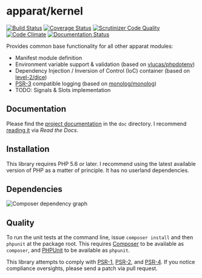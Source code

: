 # apparat/kernel

[![Build Status](https://secure.travis-ci.org/apparat/kernel.svg)](https://travis-ci.org/apparat/kernel)
[![Coverage Status](https://coveralls.io/repos/apparat/kernel/badge.svg?branch=master&service=github)](https://coveralls.io/github/apparat/kernel?branch=master)
[![Scrutinizer Code Quality](https://scrutinizer-ci.com/g/apparat/kernel/badges/quality-score.png?b=master)](https://scrutinizer-ci.com/g/apparat/kernel/?branch=master)
[![Code Climate](https://codeclimate.com/github/apparat/kernel/badges/gpa.svg)](https://codeclimate.com/github/apparat/kernel)
[![Documentation Status](https://readthedocs.org/projects/apparat-kernel/badge/?version=latest)](http://apparat-kernel.readthedocs.io/en/latest/?badge=latest)

Provides common base functionality for all other apparat modules:

* Manifest module definition
* Environment variable support & validation (based on [vlucas/phpdotenv](https://github.com/vlucas/phpdotenv))
* Dependency Injection / Inversion of Control (IoC) container (based on [level-2/dice](https://github.com/level-2/dice))
* [PSR-3](https://github.com/php-fig/fig-standards/blob/master/accepted/PSR-3-logger-interface.md) compatible logging (based on [monolog/monolog](https://github.com/Seldaek/monolog))
* TODO: Signals & Slots implementation

## Documentation

Please find the [project documentation](doc/index.md) in the `doc` directory. I recommend [reading it](http://apparat-kernel.readthedocs.io/) via *Read the Docs*.

## Installation

This library requires PHP 5.6 or later. I recommend using the latest available version of PHP as a matter of principle. It has no userland dependencies.

## Dependencies

![Composer dependency graph](https://rawgit.com/apparat/kernel/master/doc/dependencies.svg)

## Quality

To run the unit tests at the command line, issue `composer install` and then `phpunit` at the package root. This requires [Composer](http://getcomposer.org/) to be available as `composer`, and [PHPUnit](http://phpunit.de/manual/) to be available as `phpunit`.

This library attempts to comply with [PSR-1][], [PSR-2][], and [PSR-4][]. If you notice compliance oversights, please send a patch via pull request.

[PSR-1]: https://github.com/php-fig/fig-standards/blob/master/accepted/PSR-1-basic-coding-standard.md
[PSR-2]: https://github.com/php-fig/fig-standards/blob/master/accepted/PSR-2-coding-style-guide.md
[PSR-4]: https://github.com/php-fig/fig-standards/blob/master/accepted/PSR-4-autoloader.md
